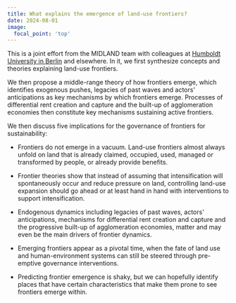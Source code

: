 ```yaml
---
title: What explains the emergence of land-use frontiers?
date: 2024-08-01
image:
  focal_point: 'top'
---
```


<!--more-->

This is a joint effort from the MIDLAND team with colleagues at [Humboldt University in Berlin](https://pages.cms.hu-berlin.de/biogeo/website/) and elsewhere. 
In it, we first synthesize concepts and theories explaining land-use frontiers.

We then propose a middle-range theory of how frontiers emerge, which identifies exogenous pushes, legacies of past waves and actors' anticipations as key mechanisms by which frontiers emerge. Processes of differential rent creation and capture and the built-up of agglomeration economies then constitute key mechanisms sustaining active frontiers.

We then discuss five implications for the governance of frontiers for sustainability:

* Frontiers do not emerge in a vacuum. Land-use frontiers almost always unfold on land that is already claimed, occupied, used, managed or transformed by people, or already provide benefits.

* Frontier theories show that instead of assuming that intensification will spontaneously occur and reduce pressure on land, controlling land-use expansion should go ahead or at least hand in hand with interventions to support intensification.

* Endogenous dynamics including legacies of past waves, actors' anticipations, mechanisms for differential rent creation and capture and the progressive built-up of agglomeration economies, matter and may even be the main drivers of frontier dynamics.

* Emerging frontiers appear as a pivotal time, when the fate of land use and human-environment systems can still be steered through pre-emptive governance interventions.

* Predicting frontier emergence is shaky, but we can hopefully identify places that have certain characteristics that make them prone to see frontiers emerge within.


